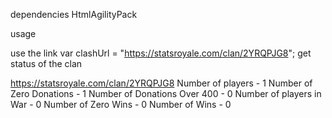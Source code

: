 ﻿dependencies
HtmlAgilityPack

usage

use the link
var clashUrl = "https://statsroyale.com/clan/2YRQPJG8";
get status of the clan

https://statsroyale.com/clan/2YRQPJG8
Number of players - 1
Number of Zero Donations - 1
Number of Donations Over 400 - 0
Number of players in War - 0
Number of Zero Wins - 0
Number of Wins - 0
